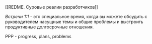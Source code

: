 [[REDME. Суровые реалии разработчиков]]

*Встречи 1:1* - это специальное время, когда вы можете обсудить с руководителем насущные темы и общие проблемы и выстроить продуктивные долгосрочные отношения.

PPP - progress, plans, problems